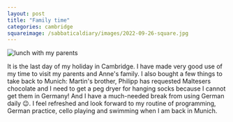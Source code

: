 ```yaml
---
layout: post
title: "Family time"
categories: cambridge
squareimage: /sabbaticaldiary/images/2022-09-26-square.jpg
---
```

<img src="/sabbaticaldiary/images/2022-09-26.jpg" alt="lunch with my parents" class="center">

It is the last day of my holiday in Cambridge. I have made very good use of my time to visit my parents and Anne's family. I also bought a few things to take back to Munich: Martin's brother, Philipp has requested Maltesers chocolate and I need to get a peg dryer for hanging socks because I cannot get them in Germany! And I have a much-needed break from using German daily 😉. I feel refreshed and look forward to my routine of programming, German practice, cello playing and swimming when I am back in Munich.